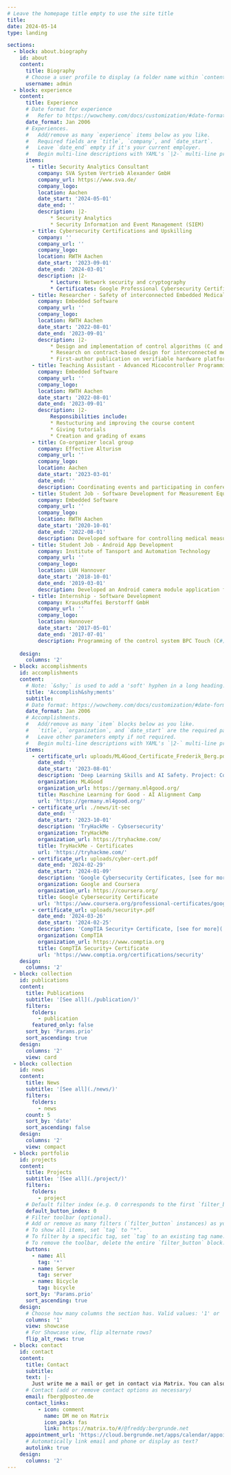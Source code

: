 ```yaml
---
# Leave the homepage title empty to use the site title
title:
date: 2024-05-14
type: landing

sections:
  - block: about.biography
    id: about
    content:
      title: Biography
      # Choose a user profile to display (a folder name within `content/authors/`)
      username: admin
  - block: experience
    content:
      title: Experience
      # Date format for experience
      #   Refer to https://wowchemy.com/docs/customization/#date-format
      date_format: Jan 2006
      # Experiences.
      #   Add/remove as many `experience` items below as you like.
      #   Required fields are `title`, `company`, and `date_start`.
      #   Leave `date_end` empty if it's your current employer.
      #   Begin multi-line descriptions with YAML's `|2-` multi-line prefix.
      items:
        - title: Security Analytics Consultant
          company: SVA System Vertrieb Alexander GmbH
          company_url: https://www.sva.de/
          company_logo: 
          location: Aachen
          date_start: '2024-05-01'
          date_end: ''
          description: |2-
              * Security Analytics
              * Security Information and Event Management (SIEM)
        - title: Cybersecurity Certifications and Upskilling
          company: ''
          company_url: ''
          company_logo: 
          location: RWTH Aachen
          date_start: '2023-09-01'
          date_end: '2024-03-01'
          description: |2-
              * Lecture: Network security and cryptography
              * Certificates: Google Professional Cybersecurity Certificate, TryHackMe, CompTIA Security+ Certificate ([For more see: Link](./news/it-sec))
        - title: Researcher - Safety of interconnected Embedded Medical Devices
          company: Embedded Software
          company_url: ''
          company_logo: 
          location: RWTH Aachen
          date_start: '2022-08-01'
          date_end: '2023-09-01'
          description: |2-
              * Design and implementation of control algorithms (C and Matlab)
              * Research on contract-based design for interconnected medical devices and hardware security
              * First-author publication on verifiable hardware platform
        - title: Teaching Assistant - Advanced Micocontroller Programming and Debugging
          company: Embedded Software
          company_url: ''
          company_logo: 
          location: RWTH Aachen
          date_start: '2022-08-01'
          date_end: '2023-09-01'
          description: |2-
              Responsibilities include:
              * Restucturing and improving the course content
              * Giving tutorials
              * Creation and grading of exams
        - title: Co-organizer local group
          company: Effective Alturism
          company_url: ''
          company_logo: 
          location: Aachen
          date_start: '2023-03-01'
          date_end: ''
          description: Coordinating events and participating in conferences and online courses focusing on effective, impactful solutions for global challenges.
        - title: Student Job - Software Development for Measurement Equipment
          company: Embedded Software
          company_url: ''
          company_logo: 
          location: RWTH Aachen
          date_start: '2020-10-01'
          date_end: '2022-08-01'
          description: Developed software for controlling medical measurement equipment, including a blood pump control system, using C and Matlab.
        - title: Student Job - Android App Development
          company: Institute of Tansport and Automation Technology
          company_url: ''
          company_logo: 
          location: LUH Hannover
          date_start: '2018-10-01'
          date_end: '2019-03-01'
          description: Developed an Android camera module application for processing visible light signals, utilizing Java.
        - title: Internship - Software Development
          company: KraussMaffei Berstorff GmbH
          company_url: ''
          company_logo: 
          location: Hannover
          date_start: '2017-05-01'
          date_end: '2017-07-01'
          description: Programming of the control system BPC Touch (C#)
        
    design:
      columns: '2'
  - block: accomplishments
    id: accomplishments
    content:
      # Note: `&shy;` is used to add a 'soft' hyphen in a long heading.
      title: 'Accomplish&shy;ments'
      subtitle:
      # Date format: https://wowchemy.com/docs/customization/#date-format
      date_format: Jan 2006
      # Accomplishments.
      #   Add/remove as many `item` blocks below as you like.
      #   `title`, `organization`, and `date_start` are the required parameters.
      #   Leave other parameters empty if not required.
      #   Begin multi-line descriptions with YAML's `|2-` multi-line prefix.
      items:
        - certificate_url: uploads/ML4Good_Certificate_Frederik_Berg.pdf
          date_end: ''
          date_start: '2023-08-01'
          description: 'Deep Learning Skills and AI Safety. Project: Compute Governance and Security'
          organization: ML4Good
          organization_url: https://germany.ml4good.org/
          title: Maschine Learning for Good - AI Alignment Camp
          url: 'https://germany.ml4good.org/'
        - certificate_url: ./news/it-sec
          date_end: ''
          date_start: '2023-10-01'
          description: 'TryHackMe - Cybsersecurity'
          organization: TryHackMe
          organization_url: https://tryhackme.com/
          title: TryHackMe - Certificates
          url: 'https://tryhackme.com/'
        - certificate_url: uploads/cyber-cert.pdf
          date_end: '2024-02-29'
          date_start: '2024-01-09'
          description: 'Google Cybersecurity Certificates, [see for more](./news/it-sec)'
          organization: Google and Coursera
          organization_url: https://coursera.org/
          title: Google Cybersecurity Certificate
          url: 'https://www.coursera.org/professional-certificates/google-cybersecurity'
        - certificate_url: uploads/security+.pdf
          date_end: '2024-03-26'
          date_start: '2024-02-25'
          description: 'CompTIA Security+ Certificate, [see for more](./news/it-sec)'
          organization: CompTIA
          organization_url: https://www.comptia.org
          title: CompTIA Security+ Certificate
          url: 'https://www.comptia.org/certifications/security'
    design:
      columns: '2'
  - block: collection
    id: publications
    content:
      title: Publications
      subtitle: '[See all](./publication/)'
      filters:
        folders:
          - publication
        featured_only: false
      sort_by: 'Params.prio'
      sort_ascending: true
    design:
      columns: '2'
      view: card
  - block: collection
    id: news
    content:
      title: News
      subtitle: '[See all](./news/)'
      filters:
        folders:
          - news
      count: 5
      sort_by: 'date'
      sort_ascending: false
    design:
      columns: '2'
      view: compact
  - block: portfolio
    id: projects
    content:
      title: Projects
      subtitle: '[See all](./project/)'
      filters:
        folders:
          - project
      # Default filter index (e.g. 0 corresponds to the first `filter_button` instance below).
      default_button_index: 0
      # Filter toolbar (optional).
      # Add or remove as many filters (`filter_button` instances) as you like.
      # To show all items, set `tag` to "*".
      # To filter by a specific tag, set `tag` to an existing tag name.
      # To remove the toolbar, delete the entire `filter_button` block.
      buttons:
        - name: All
          tag: '*'
        - name: Server
          tag: server
        - name: Bicycle
          tag: bicycle
      sort_by: 'Params.prio'
      sort_ascending: true
    design:
      # Choose how many columns the section has. Valid values: '1' or '2'.
      columns: '1'
      view: showcase
      # For Showcase view, flip alternate rows?
      flip_alt_rows: true
  - block: contact
    id: contact
    content:
      title: Contact
      subtitle:
      text: |-
        Just write me a mail or get in contact via Matrix. You can also book an appointment via Nextcloud.
      # Contact (add or remove contact options as necessary)
      email: fberg@posteo.de
      contact_links:
          - icon: comment
            name: DM me on Matrix
            icon_pack: fas
            link: https://matrix.to/#/@freddy:bergrunde.net
      appointment_url: 'https://cloud.bergrunde.net/apps/calendar/appointment/s6X47ckYt86Y'
      # Automatically link email and phone or display as text?
      autolink: true
    design:
      columns: '2'
---
```

